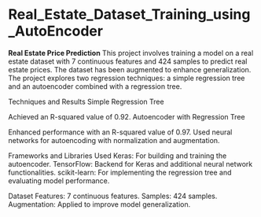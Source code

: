 # Real_Estate_Dataset_Training_using_AutoEncoder
**Real Estate Price Prediction**
This project involves training a model on a real estate dataset with 7 continuous features and 424 samples to predict real estate prices. 
The dataset has been augmented to enhance generalization.
The project explores two regression techniques: a simple regression tree and an autoencoder combined with a regression tree.

Techniques and Results
Simple Regression Tree

Achieved an R-squared value of 0.92.
Autoencoder with Regression Tree

Enhanced performance with an R-squared value of 0.97.
Used neural networks for autoencoding with normalization and augmentation.

Frameworks and Libraries Used
Keras: For building and training the autoencoder.
TensorFlow: Backend for Keras and additional neural network functionalities.
scikit-learn: For implementing the regression tree and evaluating model performance.

Dataset
Features: 7 continuous features.
Samples: 424 samples.
Augmentation: Applied to improve model generalization.
